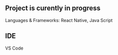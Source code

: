 ## Project is curently in progress

Languages & Frameworks: React Native, Java Script

## IDE
VS Code
